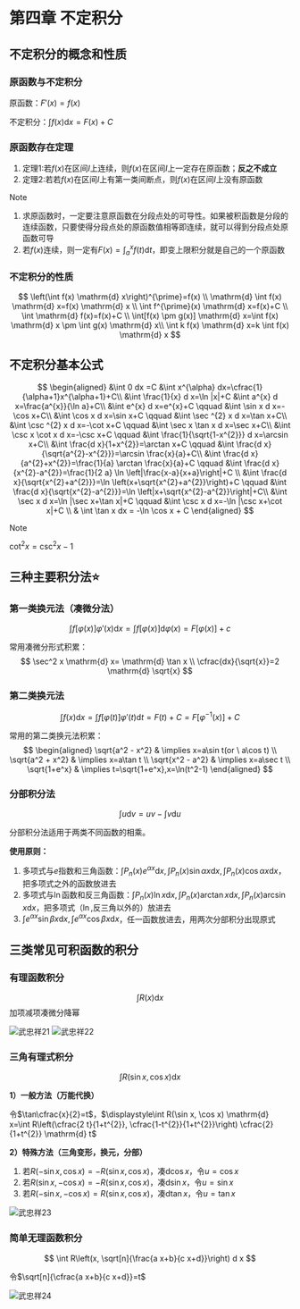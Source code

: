 # 第四章 不定积分

## 不定积分的概念和性质

### 原函数与不定积分

原函数：$F'(x)=f(x)$

不定积分：$\displaystyle\int f(x)\mathrm{d}x=F(x)+C$

### 原函数存在定理

1. 定理1:若$f(x)$在区间$I$上连续，则$f(x)$在区间$I$上一定存在原函数；**反之不成立**
2. 定理2:若若$f(x)$在区间$I$上有第一类间断点，则$f(x)$在区间$I$上没有原函数

> [!NOTE]
> 1. 求原函数时，一定要注意原函数在分段点处的可导性。如果被积函数是分段的连续函数，只要使得分段点处的原函数值相等即连续，就可以得到分段点处原函数可导
> 2. 若$f(x)$连续，则一定有$F(x)=\displaystyle\int_a^x f(t) \mathrm{d}t$，即变上限积分就是自己的一个原函数

### 不定积分的性质

$$
\left(\int f(x) \mathrm{d} x\right)^{\prime}=f(x) \\
\mathrm{d} \int f(x) \mathrm{d} x=f(x) \mathrm{d} x \\
\int f^{\prime}(x) \mathrm{d} x=f(x)+C \\
\int \mathrm{d} f(x)=f(x)+C \\
\int[f(x) \pm g(x)] \mathrm{d} x=\int f(x) \mathrm{d} x \pm \int g(x) \mathrm{d} x\\
\int k f(x) \mathrm{d} x=k \int f(x) \mathrm{d} x
$$

## 不定积分基本公式

$$
\begin{aligned}
&\int 0 dx =C &\int x^{\alpha} dx=\cfrac{1}{\alpha+1}x^{\alpha+1}+C\\
&\int \frac{1}{x} d x=\ln |x|+C &\int a^{x} d x=\frac{a^{x}}{\ln a}+C\\
&\int e^{x} d x=e^{x}+C \qquad &\int \sin x d x=-\cos x+C\\
&\int \cos x d x=\sin x+C \qquad &\int \sec ^{2} x d x=\tan x+C\\
&\int \csc ^{2} x d x=-\cot x+C \qquad &\int \sec x \tan x d x=\sec x+C\\
&\int \csc x \cot x d x=-\csc x+C \qquad &\int \frac{1}{\sqrt{1-x^{2}}} d x=\arcsin x+C\\
&\int \frac{d x}{1+x^{2}}=\arctan x+C \qquad &\int \frac{d x}{\sqrt{a^{2}-x^{2}}}=\arcsin \frac{x}{a}+C\\
&\int \frac{d x}{a^{2}+x^{2}}=\frac{1}{a} \arctan \frac{x}{a}+C \qquad &\int \frac{d x}{x^{2}-a^{2}}=\frac{1}{2 a} \ln \left|\frac{x-a}{x+a}\right|+C \\
&\int \frac{d x}{\sqrt{x^{2}+a^{2}}}=\ln \left(x+\sqrt{x^{2}+a^{2}}\right)+C \qquad &\int \frac{d x}{\sqrt{x^{2}-a^{2}}}=\ln \left|x+\sqrt{x^{2}-a^{2}}\right|+C\\
&\int \sec x d x=\ln |\sec x+\tan x|+C \qquad &\int \csc x d x=-\ln |\csc x+\cot x|+C \\
& \int \tan x dx = -\ln \cos x + C
\end{aligned}
$$

> [!NOTE]
> $\cot^2 x =\csc^2 x-1$

## 三种主要积分法⭐

### 第一类换元法（凑微分法）

$$
\int f[\varphi(x)]\varphi'(x) \mathrm{d} x=\int f[\varphi(x)] \mathrm{d} \varphi(x)=F[\varphi(x)]+c
$$

常用凑微分形式积累：
$$
\sec^2 x \mathrm{d} x= \mathrm{d} \tan x \\
\cfrac{dx}{\sqrt{x}}=2 \mathrm{d} \sqrt{x}
$$

### 第二类换元法

$$
\int f(x) \mathrm{d} x=\int f[\varphi(t)]\varphi'(t) \mathrm{d} t = F(t)+C=F[\varphi^{-1}(x)]+C
$$

常用的第二类换元法积累：
$$
\begin{aligned}
\sqrt{a^2 - x^2} & \implies x=a\sin t(or \ a\cos t) \\
\sqrt{a^2 + x^2} & \implies x=a\tan t \\
\sqrt{x^2 - a^2} & \implies x=a\sec t \\
\sqrt{1+e^x} & \implies t=\sqrt{1+e^x},x=\ln(t^2-1)
\end{aligned}
$$

### 分部积分法

$$
\int u \mathrm{d} v=uv-\int v \mathrm{d} u
$$

分部积分法适用于两类不同函数的相乘。

**使用原则：**

1. 多项式与$e$指数和三角函数：$\displaystyle\int P_n(x)e^{\alpha x} \mathrm{d} x,\int P_n(x)\sin \alpha x \mathrm{d} x,\int P_n(x)\cos \alpha x \mathrm{d} x$，把多项式之外的函数放进去
2. 多项式与$\ln$函数和反三角函数：$\displaystyle\int P_n(x)\ln x \mathrm{d} x,\int P_n(x)\arctan x \mathrm{d} x,\int P_n(x)\arcsin x \mathrm{d} x$，把多项式（$\ln$,反三角以外的）放进去
3. $\displaystyle\int e^{\alpha x} \sin \beta x\mathrm{d} x,\int e^{\alpha x} \cos \beta x\mathrm{d} x$，任一函数放进去，用两次分部积分出现原式

## 三类常见可积函数的积分

### 有理函数积分

$$
\int R(x)  \mathrm{d}x
$$
加项减项凑微分降幂

![武忠祥21](http://pic.2bwant2b.com/武忠祥21.png)
![武忠祥22](http://pic.2bwant2b.com/武忠祥22.png)

### 三角有理式积分

$$
\int R(\sin x,\cos x) \mathrm{d}x
$$

**1）一般方法（万能代换）**

令$\tan\cfrac{x}{2}=t$，$\displaystyle\int R(\sin x, \cos x) \mathrm{d} x=\int R\left(\cfrac{2 t}{1+t^{2}}, \cfrac{1-t^{2}}{1+t^{2}}\right) \cfrac{2}{1+t^{2}} \mathrm{d} t$

**2）特殊方法（三角变形，换元，分部）**

1. 若$R(-\sin x, \cos x)=-R(\sin x, \cos x)$，凑$\mathrm{d} \cos x$，令$u=\cos x$
2. 若$R(\sin x, -\cos x)=-R(\sin x, \cos x)$，凑$\mathrm{d} \sin x$，令$u=\sin x$
3. 若$R(-\sin x, -\cos x)=R(\sin x, \cos x)$，凑$\mathrm{d} \tan x$，令$u=\tan x$

![武忠祥23](http://pic.2bwant2b.com/武忠祥23.png)

### 简单无理函数积分

$$
\int R\left(x, \sqrt[n]{\frac{a x+b}{c x+d}}\right) d x
$$

令$\sqrt[n]{\cfrac{a x+b}{c x+d}}=t$

![武忠祥24](http://pic.2bwant2b.com/武忠祥24.png)